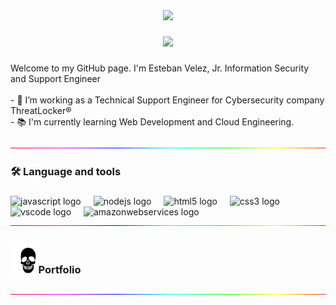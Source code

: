 <div align="center">
  <img height="250" src="https://media4.giphy.com/media/v1.Y2lkPTc5MGI3NjExNnJmbXlwMHc5ZXF0M251N282ajFnMm1zNGJxMGR0eTBibnRmZDQwdiZlcD12MV9pbnRlcm5hbF9naWZfYnlfaWQmY3Q9Zw/WxGFY3EbZsMgbOj4Zv/giphy.gif"/>
</div>

###

<div align="center">
  <img src="https://visitor-badge.laobi.icu/badge?page_id=maurodesouzaS.maurodesouzaS&"  />
</div>

###

<p align="left">Welcome to my GitHub page. I'm Esteban Velez, Jr. Information Security and Support Engineer <br><br>- 🔭 I’m working as a Technical Support Engineer for Cybersecurity company ThreatLocker®<br>- 📚 I'm currently learning Web Development and Cloud Engineering.</p>

<div><img src="https://github.com/AS4X/AS4X/blob/main/hrline.gif"></div>

###

<h3 align="left">🛠 Language and tools</h3>

###

<div align="left">
  <img src="https://cdn.jsdelivr.net/gh/devicons/devicon/icons/javascript/javascript-original.svg" height="40" alt="javascript logo"  />
  <img width="12" />
  <img src="https://cdn.jsdelivr.net/gh/devicons/devicon/icons/nodejs/nodejs-original.svg" height="40" alt="nodejs logo"  />
  <img width="12" />
  <img src="https://cdn.jsdelivr.net/gh/devicons/devicon/icons/html5/html5-original.svg" height="40" alt="html5 logo"  />
  <img width="12" />
  <img src="https://cdn.jsdelivr.net/gh/devicons/devicon/icons/css3/css3-original.svg" height="40" alt="css3 logo"  />
  <img width="12" />
  <img src="https://cdn.jsdelivr.net/gh/devicons/devicon/icons/vscode/vscode-original.svg" height="40" alt="vscode logo"  />
  <img width="12" />
  <img src="https://cdn.jsdelivr.net/gh/devicons/devicon/icons/amazonwebservices/amazonwebservices-line-wordmark.svg" height="40" alt="amazonwebservices logo"  />
</div>

<div><img src="https://github.com/AS4X/AS4X/blob/main/hrline.gif"></div>

<div align="left">
<h3 align="left"><img src="https://github.com/AS4X/AS4X/blob/main/skull.gif" height="50" width="auto">Portfolio</h3>
</div>

<div><img src="https://github.com/AS4X/AS4X/blob/main/hrline.gif"></div>


